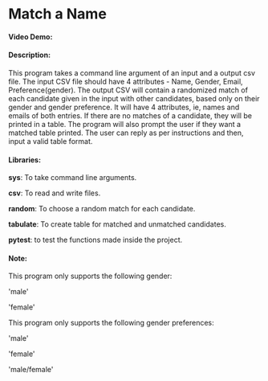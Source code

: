 # Match a Name
#### Video Demo: 
#### Description:
This program takes a command line argument of an input and a output csv file. 
The input CSV file should have 4 attributes - Name, Gender, Email, Preference(gender). 
The output CSV will contain a randomized match of each candidate given in the input with other candidates, based only on their gender and gender preference. It will have 4 attributes, ie, names and emails of both entries.
If there are no matches of a candidate, they will be printed in a table.
The program will also prompt the user if they want a matched table printed. The user can reply as per instructions and then, input a valid table format.
#### Libraries:
**sys**: To take command line arguments.

**csv**: To read and write files.

**random**: To choose a random match for each candidate.

**tabulate**: To create table for matched and unmatched candidates.

**pytest**: to test the functions made inside the project.
#### Note:
This program only supports the following gender:

'male'

'female'

This program only supports the following gender preferences:

'male'

'female'

'male/female'

